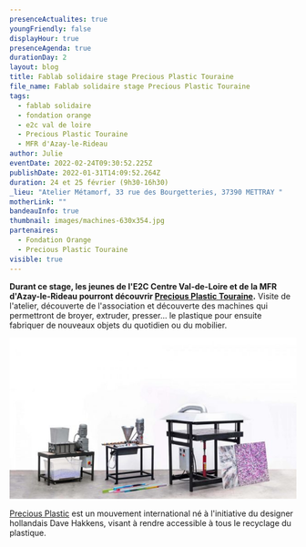 ```yaml
---
presenceActualites: true
youngFriendly: false
displayHour: true
presenceAgenda: true
durationDay: 2
layout: blog
title: Fablab solidaire stage Precious Plastic Touraine
file_name: Fablab solidaire stage Precious Plastic Touraine
tags:
  - fablab solidaire
  - fondation orange
  - e2c val de loire
  - Precious Plastic Touraine
  - MFR d'Azay-le-Rideau
author: Julie
eventDate: 2022-02-24T09:30:52.225Z
publishDate: 2022-01-31T14:09:52.264Z
duration: 24 et 25 février (9h30-16h30)
_lieu: "Atelier Métamorf, 33 rue des Bourgetteries, 37390 METTRAY "
motherLink: ""
bandeauInfo: true
thumbnail: images/machines-630x354.jpg
partenaires:
  - Fondation Orange
  - Precious Plastic Touraine
visible: true
---
```

**Durant ce stage, les jeunes de l'E2C Centre Val-de-Loire et de la MFR d'Azay-le-Rideau pourront découvrir [Precious Plastic Touraine](https://preciousplastictouraine.fr/ "https\://preciousplastictouraine.fr/").** Visite de l'atelier, découverte de l'association et découverte des machines qui permettront de broyer, extruder, presser... le plastique pour ensuite fabriquer de nouveaux objets du quotidien ou du mobilier. 

![](images/machines-630x354.jpg)

[Precious Plastic](https://preciousplastic.com/ "https\://preciousplastic.com/") est un mouvement international né à l'initiative du designer hollandais Dave Hakkens, visant à rendre accessible à tous le recyclage du plastique.